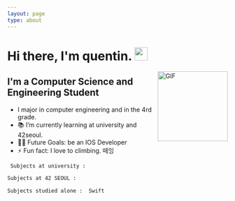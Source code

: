 ```yaml
---
layout: page
type: about
---
```


# Hi there, I'm quentin. <img width="30px" src="https://media.tenor.com/images/3b388fe03da271d2674faf85eb7c3fcd/tenor.gif" />

<img align="right" alt="GIF" height="160px" src="https://media.giphy.com/media/du3J3cXyzhj75IOgvA/giphy.gif" />

## I'm a Computer Science and Engineering Student  

-  I major in computer engineering and in the 4rd grade.
- 📚 I’m currently learning at university and 42seoul.
- 💪🏼 Future Goals: be an IOS Developer
- ⚡ Fun fact: I love to climbing.
떼잉

```sh
 Subjects at university : 
 ```
 
 ```sh
 Subjects at 42 SEOUL : 
 ```
 
 ```sh
 Subjects studied alone :  Swift
```
